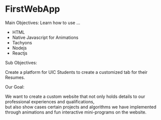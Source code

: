 # FirstWebApp


Main Objectives: Learn how to use ...<br />
* HTML<br />
* Native Javascript for Animations<br />
* Tachyons<br />
* Nodejs<br />
* Reactjs<br />


Sub Objectives:<br />

Create a platform for UIC Students to create a customized tab for their Resumes.<br />

Our Goal:<br />

We want to create a custom website that not only holds details to our professional experiences and qualifications,<br />
but also show cases certain projects and algorithms we have implemented through animations and fun interactive mini-programs on the website.<br />
